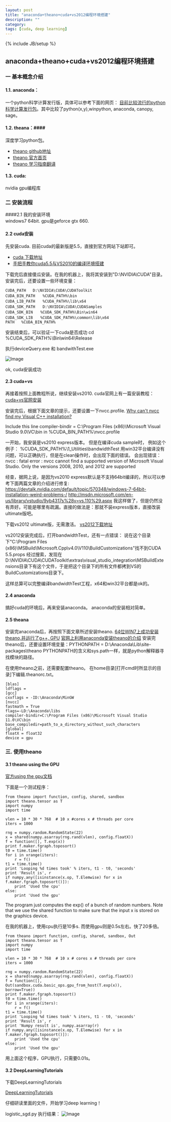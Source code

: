 ```yaml
---
layout: post
title: "anaconda+theano+cuda+vs2012编程环境搭建"
description: ""
category: 
tags: [cuda, deep learning]
---
```

{% include JB/setup %}
## anaconda+theano+cuda+vs2012编程环境搭建 ##

### 一 基本概念介绍 ###

#### 1.1. anaconda： ####
  一个python科学计算发行版，具体可以参考下面的网页：
  [目前比较流行的python科学计算发行包](http://blog.csdn.net/rumswell/article/details/8927603)。其中比较了python(x,y),winpython, anaconda, canopy, sage。
#### 1.2. theana：####
深度学习python包。
  - [theano github地址](https://github.com/Theano/Theano)
  - [theano 官方首页](http://deeplearning.net/software/theano/)
  - [theano 学习指南翻译](http://www.cnblogs.com/xueliangliu/archive/2013/04/03/2997437.html)
  
#### 1.3. cuda: ####

nvidia gpu编程库


### 二 安装流程 ###
####2.1	我的安装环境  
windows7 64bit. gpu是geforce gtx 660.

#### 2.2 cuda安装 ####
先安装cuda. 目前cuda的最新版是5.5，直接到官方网站下站即可。
  - [cuda 下载地址](https://developer.nvidia.com/cuda-downloads)
  - [手把手教你cuda5.5与VS2010的编译环境搭建](http://blog.csdn.net/yeyang911/article/details/17450963)  
 
下载完后直接傻瓜安装。在我的机器上，我将其安装到"D:\NVIDIA\CUDA"目录。
安装完后，还要设置一些环境变量：
    
    CUDA_PATH   D:\NVIDIA\CUDA\CUDAToolkit
    CUDA_BIN_PATH　　%CUDA_PATH%\bin
    CUDA_LIB_PATH　　%CUDA_PATH%\lib\x64
    CUDA_SDK_PATH　　D:\NVIDIA\CUDA\CUDASamples
    CUDA_SDK_BIN　　%CUDA_SDK_PATH%\Bin\win64
    CUDA_SDK_LIB　　%CUDA_SDK_PATH%\common\lib\x64
    PATH   %CUDA_BIN_PATH%

   安装结束后，可以验证一下cuda是否成功
cd %CUDA_SDK_PATH%\Bin\win64\Release

执行deviceQuery.exe 和 bandwithTest.exe

![Image](https://raw.githubusercontent.com/zzbased/zzbased.github.com/master/_posts/images/QQ截图20140128135238.png)

ok, cuda安装成功

#### 2.3 cuda+vs ###
再接着按照上面教程所说，继续安装vs2010.
cuda官网上有一篇安装教程：
[cuda+vs官网安装](http://docs.nvidia.com/cuda/cuda-getting-started-guide-for-microsoft-windows/)

安装完后，根据下面文章的提示，还要设置一下nvcc.profile.
[Why can't nvcc find my Visual C++ installation?](http://stackoverflow.com/questions/2760374/why-cant-nvcc-find-my-visual-c-installation)

Include this line
    compiler-bindir = C:\Program Files (x86)\Microsoft Visual Studio 9.0\VC\bin
in
    %CUDA_BIN_PATH%\nvcc.profile

一开始，我安装是vs2010 express版本。
但是在编译cuda sample时，
例如这个例子： %CUDA_SDK_PATH%\1_Utilities\bandwidthTest
用win32平台编译没有问题，可以正确执行，但是在clean操作时，会出现下面的错误。
会出现错误： nvcc : fatal error : nvcc cannot find a supported version of Microsoft Visual Studio. Only the versions 2008, 2010, and 2012 are supported

经查，据网上说，是因为vs2010 express默认是不支持64bit编译的，所以可以参考下面两篇文章的介绍进行修复:
https://devtalk.nvidia.com/default/topic/570348/windows-7-64bit-installation-weird-problems-/
http://msdn.microsoft.com/en-us/library/vstudio/9yb4317s%28v=vs.110%29.aspx
我这样做了，但是仍然没有弄好。可能是哪里有疏漏。直接的做法是：那就不装express版本，直接改装ultimate版吧。

下载vs2012 ultimate版，无需激活。
[vs2012下载地址](http://www.edencx.com/visualstudio2012.html)

vs2012安装完成后，打开bandwidthTest，还有一点错误：
说在这个目录下"C:\Program Files (x86)\MSBuild\Microsoft.Cpp\v4.0\V110\BuildCustomizations"找不到CUDA 5.5.props
经过搜索，发现在D:\NVIDIA\CUDA\CUDAToolkit\extras\visual_studio_integration\MSBuildExtensions目录下有这个文件，于是把这个目录下的所有文件都拷到VS的BuildCustomizations目录下。

这样总算可以完整编译bandwidthTest工程，x64和win32平台都是ok的。


#### 2.4 anaconda ####
搞好cuda的环境后，再来安装anaconda。
   anaconda的安装相对简单。

#### 2.5 theana ####
安装完anaconda后，再按照下面文章所述安装theano.
  [64位WIN7上成功安装theano,并运行了g++, GPU](http://blog.csdn.net/yeyang911/article/details/16357133)
  [官网上利用anaconda安装theano的介绍](http://deeplearning.net/software/theano/install.html#windows-anaconda)
安装完theano后，还要设置环境变量：PYTHONPATH = D:\Anaconda\Lib\site-packages\theano
PYTHONPATH的含义和sys.path一样，就是python解释器寻找模块的路径。


在使用theano之前，还需要配置theano。
   在home目录[打开cmd时所显示的目录]下编辑.theanorc.txt。
	
	[blas]
	ldflags =
	[gcc]
	cxxflags = -ID:\Anaconda\MinGW
	[nvcc]
	fastmath = True
	flags=-LD:\Anaconda\libs
	compiler-bindir=C:\Program Files (x86)\Microsoft Visual Studio 11.0\VC\bin
	base_compiledir=path_to_a_directory_without_such_characters
	[global]
	floatX = float32
	device = gpu

### 三. 使用theano ###
#### 3.1 theano using the GPU ####
[官方using the gpu文档](http://deeplearning.net/software/theano/tutorial/using_gpu.html#using-gpu)

下面是一个测试程序：

    from theano import function, config, shared, sandbox
    import theano.tensor as T
    import numpy
    import time
    
    vlen = 10 * 30 * 768  # 10 x #cores x # threads per core
    iters = 1000
    
    rng = numpy.random.RandomState(22)
    x = shared(numpy.asarray(rng.rand(vlen), config.floatX))
    f = function([], T.exp(x))
    print f.maker.fgraph.toposort()
    t0 = time.time()
    for i in xrange(iters):
        r = f()
    t1 = time.time()
    print 'Looping %d times took' % iters, t1 - t0, 'seconds'
    print 'Result is', r
    if numpy.any([isinstance(x.op, T.Elemwise) for x in f.maker.fgraph.toposort()]):
        print 'Used the cpu'
    else:
        print 'Used the gpu'


The program just computes the exp() of a bunch of random numbers. Note that we use the shared function to make sure that the input x is stored on the graphics device.

在我的机器上，使用cpu执行是10多s. 而使用gpu则是0.5s左右。快了20多倍。

    
    from theano import function, config, shared, sandbox, Out
    import theano.tensor as T
    import numpy
    import time
    
    vlen = 10 * 30 * 768  # 10 x # cores x # threads per core
    iters = 1000
    
    rng = numpy.random.RandomState(22)
    x = shared(numpy.asarray(rng.rand(vlen), config.floatX))
    f = function([],
    Out(sandbox.cuda.basic_ops.gpu_from_host(T.exp(x)),
    borrow=True))
    print f.maker.fgraph.toposort()
    t0 = time.time()
    for i in xrange(iters):
        r = f()
    t1 = time.time()
    print 'Looping %d times took' % iters, t1 - t0, 'seconds'
    print 'Result is', r
    print 'Numpy result is', numpy.asarray(r)
    if numpy.any([isinstance(x.op, T.Elemwise) for x in f.maker.fgraph.toposort()]):
        print 'Used the cpu'
    else:
        print 'Used the gpu'


用上面这个程序，GPU执行，只需要0.01s。

#### 3.2 DeepLearningTutorials ####
   下载DeepLearningTutorials

   [DeepLearningTutorials](https://github.com/lisa-lab/DeepLearningTutorials)

   仔细研读里面的文件，开始学习deep learning！

   logistic_sgd.py
   执行结果：
  ![Image](https://raw.githubusercontent.com/zzbased/zzbased.github.com/master/_posts/images/QQ截图20140128152208.png)
